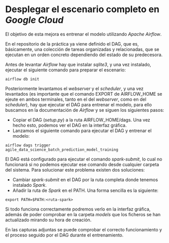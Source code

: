 # Desplegar el escenario completo en *Google Cloud*

El objetivo de esta mejora es entrenar el modelo utilizando *Apache Airflow*.

En el repositorio de la práctica ya viene definido el DAG, que es, básicamente, una colección de tareas organizadas y relacionadas, que se ejecutan en un orden concreto dependiendo del estado de su predecesora.

Antes de levantar *Airflow* hay que instalar *sqlite3*, y una vez instalado, ejecutar el siguiente comando para preparar el escenario:

```
airflow db init
```

Posteriormente levantamos el *webserver* y el *scheduler*, y una vez levantados (es importante que el comando EXPORT de AIRFLOW_HOME se ejeute en ambos terminales, tanto en el del *webserver*, como en del *scheduler*), hay que ejecutar el DAG para entrenar el modelo, para ello buscamos en la documentación de *Airflow* y se siguen los siguientes pasos:

- Copiar el DAG (*setup.py*) a la ruta AIRFLOW_HOME/dags. Una vez hecho esto, podemos ver el DAG en la interfaz gráfica.
- Lanzamos el siguiente comando para ejecutar el DAG y entrenar el modelo:

```
airflow dags trigger agile_data_science_batch_prediction_model_training
```

El DAG está configurado para ejecutar el comando *spark-submit*, lo cual no funcionará si no podemos ejecutar ese comando desde cualquier carpeta del sistema. Para solucionar este problema existen dos soluciones:

- Cambiar *spark-submit* en el DAG por la ruta completa donde tenemos instalado *Spark*.
- Añadir la ruta de *Spark* en el PATH. Una forma sencilla es la siguiente:

```
export PATH=$PATH:<ruta-spark>
```

Si todo funciona correctamente podremos verlo en la interfaz gráfica, además de poder comprobar en la carpeta *models* que los ficheros se han actualizado mirando su hora de creación.


En las capturas adjuntas se puede comprobar el correcto funcionamiento y el proceso seguido por el DAG durante el entrenamiento.